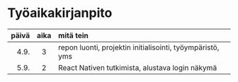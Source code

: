 # Työaikakirjanpito

| päivä | aika | mitä tein                                                 |
|------:|:----:|:----------------------------------------------------------|
| 4.9.  | 3    | repon luonti, projektin initialisointi, työympäristö, yms |
| 5.9.  | 2    | React Nativen tutkimista, alustava login näkymä           |